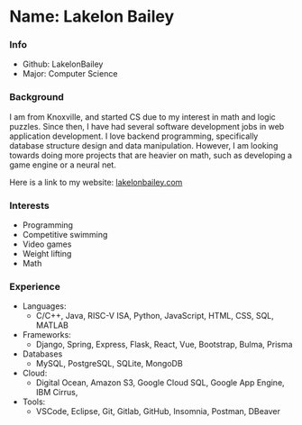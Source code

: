 # Name: Lakelon Bailey
### Info
- Github: LakelonBailey
- Major: Computer Science
### Background
I am from Knoxville, and started CS due to my interest in math and logic puzzles. Since then, I have had several software development jobs in web application development. I love backend programming, specifically database structure design and data manipulation. However, I am looking towards doing more projects that are heavier on math, such as developing a game engine or a neural net.

Here is a link to my website: [lakelonbailey.com](https://www.lakelonbailey.com)
### Interests
- Programming
- Competitive swimming
- Video games
- Weight lifting
- Math

### Experience
- Languages:
    - C/C++, Java, RISC-V ISA, Python, JavaScript, HTML, CSS, SQL, MATLAB
- Frameworks:
    - Django, Spring, Express, Flask, React, Vue, Bootstrap, Bulma, Prisma
- Databases
    - MySQL, PostgreSQL, SQLite, MongoDB
- Cloud:
    - Digital Ocean, Amazon S3, Google Cloud SQL, Google App Engine, IBM Cirrus,
- Tools:
    - VSCode, Eclipse, Git, Gitlab, GitHub, Insomnia, Postman, DBeaver